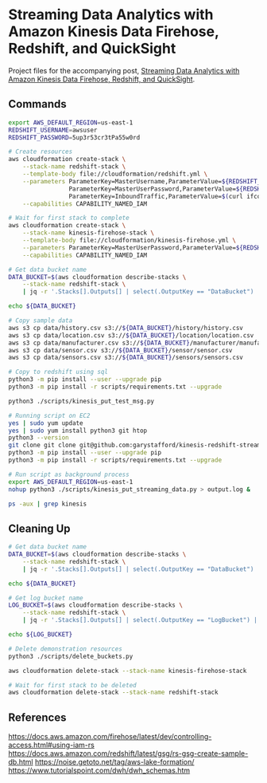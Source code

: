 # Streaming Data Analytics with Amazon Kinesis Data Firehose, Redshift, and QuickSight

Project files for the accompanying post, [Streaming Data Analytics with Amazon Kinesis Data Firehose, Redshift, and QuickSight](https://tinyurl.com/streamingwarehouse).

## Commands

```bash
export AWS_DEFAULT_REGION=us-east-1
REDSHIFT_USERNAME=awsuser
REDSHIFT_PASSWORD=5up3r53cr3tPa55w0rd

# Create resources
aws cloudformation create-stack \
    --stack-name redshift-stack \
    --template-body file://cloudformation/redshift.yml \
    --parameters ParameterKey=MasterUsername,ParameterValue=${REDSHIFT_USERNAME} \
                 ParameterKey=MasterUserPassword,ParameterValue=${REDSHIFT_PASSWORD} \
                 ParameterKey=InboundTraffic,ParameterValue=$(curl ifconfig.me -s)/32 \
    --capabilities CAPABILITY_NAMED_IAM

# Wait for first stack to complete
aws cloudformation create-stack \
    --stack-name kinesis-firehose-stack \
    --template-body file://cloudformation/kinesis-firehose.yml \
    --parameters ParameterKey=MasterUserPassword,ParameterValue=${REDSHIFT_PASSWORD} \
    --capabilities CAPABILITY_NAMED_IAM

# Get data bucket name
DATA_BUCKET=$(aws cloudformation describe-stacks \
    --stack-name redshift-stack \
    | jq -r '.Stacks[].Outputs[] | select(.OutputKey == "DataBucket") | .OutputValue')

echo ${DATA_BUCKET}

# Copy sample data
aws s3 cp data/history.csv s3://${DATA_BUCKET}/history/history.csv
aws s3 cp data/location.csv s3://${DATA_BUCKET}/location/location.csv
aws s3 cp data/manufacturer.csv s3://${DATA_BUCKET}/manufacturer/manufacturer.csv
aws s3 cp data/sensor.csv s3://${DATA_BUCKET}/sensor/sensor.csv
aws s3 cp data/sensors.csv s3://${DATA_BUCKET}/sensors/sensors.csv

# Copy to redshift using sql
python3 -m pip install --user --upgrade pip
python3 -m pip install -r scripts/requirements.txt --upgrade

python3 ./scripts/kinesis_put_test_msg.py

# Running script on EC2
yes | sudo yum update
yes | sudo yum install python3 git htop
python3 --version
git clone git clone git@github.com:garystafford/kinesis-redshift-streaming-demo.git
python3 -m pip install --user --upgrade pip
python3 -m pip install -r scripts/requirements.txt --upgrade

# Run script as background process
export AWS_DEFAULT_REGION=us-east-1
nohup python3 ./scripts/kinesis_put_streaming_data.py > output.log &

ps -aux | grep kinesis
```

## Cleaning Up

```bash
# Get data bucket name
DATA_BUCKET=$(aws cloudformation describe-stacks \
    --stack-name redshift-stack \
    | jq -r '.Stacks[].Outputs[] | select(.OutputKey == "DataBucket") | .OutputValue')

echo ${DATA_BUCKET}

# Get log bucket name
LOG_BUCKET=$(aws cloudformation describe-stacks \
    --stack-name redshift-stack \
    | jq -r '.Stacks[].Outputs[] | select(.OutputKey == "LogBucket") | .OutputValue')

echo ${LOG_BUCKET}

# Delete demonstration resources
python3 ./scripts/delete_buckets.py

aws cloudformation delete-stack --stack-name kinesis-firehose-stack

# Wait for first stack to be deleted
aws cloudformation delete-stack --stack-name redshift-stack
```

## References

https://docs.aws.amazon.com/firehose/latest/dev/controlling-access.html#using-iam-rs
https://docs.aws.amazon.com/redshift/latest/gsg/rs-gsg-create-sample-db.html
https://noise.getoto.net/tag/aws-lake-formation/
https://www.tutorialspoint.com/dwh/dwh_schemas.htm
